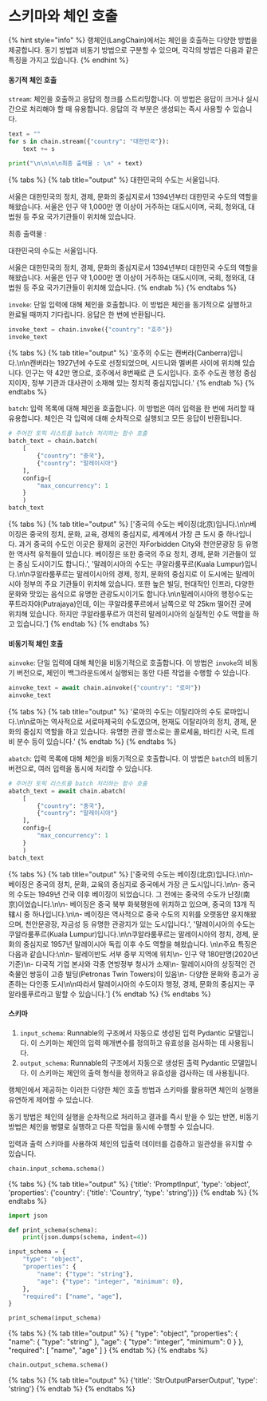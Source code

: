 # 스키마와 체인 호출

{% hint style="info" %}
랭체인(LangChain)에서는 체인을 호출하는 다양한 방법을 제공합니다. 동기 방법과 비동기 방법으로 구분할 수 있으며, 각각의 방법은 다음과 같은 특징을 가지고 있습니다.
{% endhint %}

#### 동기적 체인 호출

`stream`: 체인을 호출하고 응답의 청크를 스트리밍합니다. 이 방법은 응답이 크거나 실시간으로 처리해야 할 때 유용합니다. 응답의 각 부분은 생성되는 즉시 사용할 수 있습니다.

```python
text = ""
for s in chain.stream({"country": "대한민국"}):
    text += s

print("\n\n\n\n최종 출력물 : \n" + text)
```

{% tabs %}
{% tab title="output" %}
대한민국의 수도는 서울입니다.

서울은 대한민국의 정치, 경제, 문화의 중심지로서 1394년부터 대한민국 수도의 역할을 해왔습니다. 서울은 인구 약 1,000만 명 이상이 거주하는 대도시이며, 국회, 청와대, 대법원 등 주요 국가기관들이 위치해 있습니다.

최종 출력물 :&#x20;

대한민국의 수도는 서울입니다.

서울은 대한민국의 정치, 경제, 문화의 중심지로서 1394년부터 대한민국 수도의 역할을 해왔습니다. 서울은 인구 약 1,000만 명 이상이 거주하는 대도시이며, 국회, 청와대, 대법원 등 주요 국가기관들이 위치해 있습니다.
{% endtab %}
{% endtabs %}

`invoke`: 단일 입력에 대해 체인을 호출합니다. 이 방법은 체인을 동기적으로 실행하고 완료될 때까지 기다립니다. 응답은 한 번에 반환됩니다.

```python
invoke_text = chain.invoke({"country": "호주"})
invoke_text
```

{% tabs %}
{% tab title="output" %}
'호주의 수도는 캔버라(Canberra)입니다.\n\n캔버라는 1927년에 수도로 선정되었으며, 시드니와 멜버른 사이에 위치해 있습니다. 인구는 약 42만 명으로, 호주에서 8번째로 큰 도시입니다. 호주 수도권 행정 중심지이자, 정부 기관과 대사관이 소재해 있는 정치적 중심지입니다.'
{% endtab %}
{% endtabs %}

`batch`: 입력 목록에 대해 체인을 호출합니다. 이 방법은 여러 입력을 한 번에 처리할 때 유용합니다. 체인은 각 입력에 대해 순차적으로 실행되고 모든 응답이 반환됩니다.

```python
# 주어진 토픽 리스트를 batch 처리하는 함수 호출
batch_text = chain.batch(
    [
        {"country": "중국"},
        {"country": "말레이시아"}
    ],
    config={
        "max_concurrency": 1
    }
    )
batch_text
```

{% tabs %}
{% tab title="output" %}
\['중국의 수도는 베이징(北京)입니다.\n\n베이징은 중국의 정치, 문화, 교육, 경제의 중심지로, 세계에서 가장 큰 도시 중 하나입니다. 과거 중국의 수도인 이곳은 황제의 궁전인 자Forbidden City와 천안문광장 등 유명한 역사적 유적들이 있습니다. 베이징은 또한 중국의 주요 정치, 경제, 문화 기관들이 있는 중심 도시이기도 합니다.', '말레이시아의 수도는 쿠알라룸푸르(Kuala Lumpur)입니다.\n\n쿠알라룸푸르는 말레이시아의 경제, 정치, 문화의 중심지로 이 도시에는 말레이시아 정부의 주요 기관들이 위치해 있습니다. 또한 높은 빌딩, 현대적인 인프라, 다양한 문화와 맛있는 음식으로 유명한 관광도시이기도 합니다.\n\n말레이시아의 행정수도는 푸트라자야(Putrajaya)인데, 이는 쿠알라룸푸르에서 남쪽으로 약 25km 떨어진 곳에 위치해 있습니다. 하지만 쿠알라룸푸르가 여전히 말레이시아의 실질적인 수도 역할을 하고 있습니다.']
{% endtab %}
{% endtabs %}

#### 비동기적 체인 호출

`ainvoke`: 단일 입력에 대해 체인을 비동기적으로 호출합니다. 이 방법은 `invoke`의 비동기 버전으로, 체인이 백그라운드에서 실행되는 동안 다른 작업을 수행할 수 있습니다.

```python
ainvoke_text = await chain.ainvoke({"country": "로마"})
ainvoke_text
```

{% tabs %}
{% tab title="output" %}
'로마의 수도는 이탈리아의 수도 로마입니다.\n\n로마는 역사적으로 서로마제국의 수도였으며, 현재도 이탈리아의 정치, 경제, 문화의 중심지 역할을 하고 있습니다. 유명한 관광 명소로는 콜로세움, 바티칸 시국, 트레비 분수 등이 있습니다.'
{% endtab %}
{% endtabs %}

`abatch`: 입력 목록에 대해 체인을 비동기적으로 호출합니다. 이 방법은 `batch`의 비동기 버전으로, 여러 입력을 동시에 처리할 수 있습니다.

```python
# 주어진 토픽 리스트를 batch 처리하는 함수 호출
abatch_text = await chain.abatch(
    [
        {"country": "중국"},
        {"country": "말레이시아"}
    ],
    config={
        "max_concurrency": 1
    }
    )
batch_text
```

{% tabs %}
{% tab title="output" %}
\['중국의 수도는 베이징(北京)입니다.\n\n- 베이징은 중국의 정치, 문화, 교육의 중심지로 중국에서 가장 큰 도시입니다.\n\n- 중국의 수도는 1949년 건국 이후 베이징이 되었습니다. 그 전에는 중국의 수도가 난징(南京)이었습니다.\n\n- 베이징은 중국 북부 화북평원에 위치하고 있으며, 중국의 13개 직辖시 중 하나입니다.\n\n- 베이징은 역사적으로 중국 수도의 지위를 오랫동안 유지해왔으며, 천안문광장, 자금성 등 유명한 관광지가 있는 도시입니다.', '말레이시아의 수도는 쿠알라룸푸르(Kuala Lumpur)입니다.\n\n쿠알라룸푸르는 말레이시아의 정치, 경제, 문화의 중심지로 1957년 말레이시아 독립 이후 수도 역할을 해왔습니다. \n\n주요 특징은 다음과 같습니다:\n\n- 말레이반도 서부 중부 지역에 위치\n- 인구 약 180만명(2020년 기준)\n- 다국적 기업 본사와 각종 연방정부 청사가 소재\n- 말레이시아의 상징적인 건축물인 쌍둥이 고층 빌딩(Petronas Twin Towers)이 있음\n- 다양한 문화와 종교가 공존하는 다인종 도시\n\n따라서 말레이시아의 수도이자 행정, 경제, 문화의 중심지는 쿠알라룸푸르라고 말할 수 있습니다.']
{% endtab %}
{% endtabs %}

#### 스키마

1. `input_schema`: Runnable의 구조에서 자동으로 생성된 입력 Pydantic 모델입니다. 이 스키마는 체인의 입력 매개변수를 정의하고 유효성을 검사하는 데 사용됩니다.
2. `output_schema`: Runnable의 구조에서 자동으로 생성된 출력 Pydantic 모델입니다. 이 스키마는 체인의 출력 형식을 정의하고 유효성을 검사하는 데 사용됩니다.

랭체인에서 제공하는 이러한 다양한 체인 호출 방법과 스키마를 활용하면 체인의 실행을 유연하게 제어할 수 있습니다.

동기 방법은 체인의 실행을 순차적으로 처리하고 결과를 즉시 받을 수 있는 반면, 비동기 방법은 체인을 병렬로 실행하고 다른 작업을 동시에 수행할 수 있습니다.

입력과 출력 스키마를 사용하여 체인의 입출력 데이터를 검증하고 일관성을 유지할 수 있습니다.

```python
chain.input_schema.schema()
```

{% tabs %}
{% tab title="output" %}
{'title': 'PromptInput', 'type': 'object', 'properties': {'country': {'title': 'Country', 'type': 'string'\}}}
{% endtab %}
{% endtabs %}

```python
import json

def print_schema(schema):
    print(json.dumps(schema, indent=4))

input_schema = {
    "type": "object",
    "properties": {
        "name": {"type": "string"},
        "age": {"type": "integer", "minimum": 0},
    },
    "required": ["name", "age"],
}

print_schema(input_schema)
```

{% tabs %}
{% tab title="output" %}
{ "type": "object", "properties": { "name": { "type": "string" }, "age": { "type": "integer", "minimum": 0 } }, "required": \[ "name", "age" ] }
{% endtab %}
{% endtabs %}

```python
chain.output_schema.schema()
```

{% tabs %}
{% tab title="output" %}
{'title': 'StrOutputParserOutput', 'type': 'string'}
{% endtab %}
{% endtabs %}
